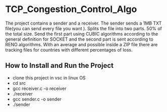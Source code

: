 # TCP_Congestion_Control_Algo
The project contains a sender and a receiver. The sender sends a 1MB TXT file(you can send every file you want ). Splits the file into two parts. 50% of the total size. Send the first part using CUBIC algorithms according to the general definition for SOCKET and the second part is sent according to RENO algorithms. With an average and possible inside a ZIP file there are tracking files for countries with different percentages of loss.


## How to Install and Run the Project
- clone this project in vsc in linux OS
- cd src
- gcc receiver.c -o receiver
- ./receiver
- gcc sender.c -o sender
- ./sender
